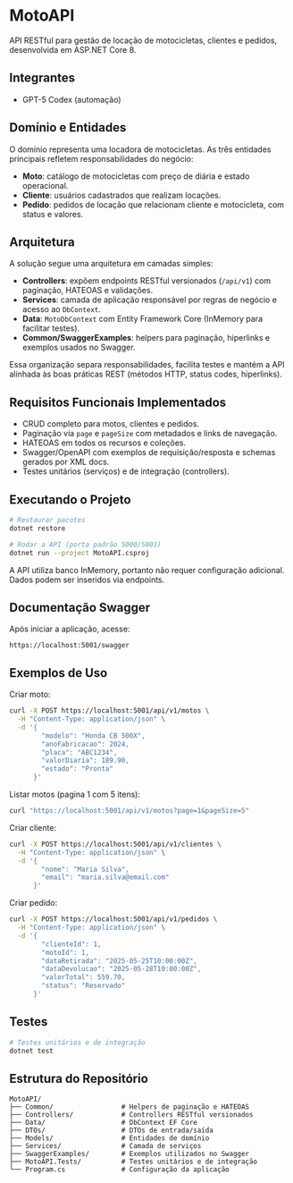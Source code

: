 # MotoAPI

API RESTful para gestão de locação de motocicletas, clientes e pedidos, desenvolvida em ASP.NET Core 8.

## Integrantes
- GPT-5 Codex (automação)

## Domínio e Entidades
O domínio representa uma locadora de motocicletas. As três entidades principais refletem responsabilidades do negócio:
- **Moto**: catálogo de motocicletas com preço de diária e estado operacional.
- **Cliente**: usuários cadastrados que realizam locações.
- **Pedido**: pedidos de locação que relacionam cliente e motocicleta, com status e valores.

## Arquitetura
A solução segue uma arquitetura em camadas simples:
- **Controllers**: expõem endpoints RESTful versionados (`/api/v1`) com paginação, HATEOAS e validações.
- **Services**: camada de aplicação responsável por regras de negócio e acesso ao `DbContext`.
- **Data**: `MotoDbContext` com Entity Framework Core (InMemory para facilitar testes).
- **Common/SwaggerExamples**: helpers para paginação, hiperlinks e exemplos usados no Swagger.

Essa organização separa responsabilidades, facilita testes e mantém a API alinhada às boas práticas REST (métodos HTTP, status codes, hiperlinks).

## Requisitos Funcionais Implementados
- CRUD completo para motos, clientes e pedidos.
- Paginação via `page` e `pageSize` com metadados e links de navegação.
- HATEOAS em todos os recursos e coleções.
- Swagger/OpenAPI com exemplos de requisição/resposta e schemas gerados por XML docs.
- Testes unitários (serviços) e de integração (controllers).

## Executando o Projeto
```bash
# Restaurar pacotes
dotnet restore

# Rodar a API (porta padrão 5000/5001)
dotnet run --project MotoAPI.csproj
```
A API utiliza banco InMemory, portanto não requer configuração adicional. Dados podem ser inseridos via endpoints.

## Documentação Swagger
Após iniciar a aplicação, acesse:
```
https://localhost:5001/swagger
```

## Exemplos de Uso
Criar moto:
```bash
curl -X POST https://localhost:5001/api/v1/motos \
  -H "Content-Type: application/json" \
  -d '{
        "modelo": "Honda CB 500X",
        "anoFabricacao": 2024,
        "placa": "ABC1234",
        "valorDiaria": 189.90,
        "estado": "Pronta"
      }'
```
Listar motos (pagina 1 com 5 itens):
```bash
curl "https://localhost:5001/api/v1/motos?page=1&pageSize=5"
```
Criar cliente:
```bash
curl -X POST https://localhost:5001/api/v1/clientes \
  -H "Content-Type: application/json" \
  -d '{
        "nome": "Maria Silva",
        "email": "maria.silva@email.com"
      }'
```
Criar pedido:
```bash
curl -X POST https://localhost:5001/api/v1/pedidos \
  -H "Content-Type: application/json" \
  -d '{
        "clienteId": 1,
        "motoId": 1,
        "dataRetirada": "2025-05-25T10:00:00Z",
        "dataDevolucao": "2025-05-28T10:00:00Z",
        "valorTotal": 559.70,
        "status": "Reservado"
      }'
```

## Testes
```bash
# Testes unitários e de integração
dotnet test
```

## Estrutura do Repositório
```
MotoAPI/
├── Common/                 # Helpers de paginação e HATEOAS
├── Controllers/            # Controllers RESTful versionados
├── Data/                   # DbContext EF Core
├── DTOs/                   # DTOs de entrada/saída
├── Models/                 # Entidades de domínio
├── Services/               # Camada de serviços
├── SwaggerExamples/        # Exemplos utilizados no Swagger
├── MotoAPI.Tests/          # Testes unitários e de integração
└── Program.cs              # Configuração da aplicação
```

